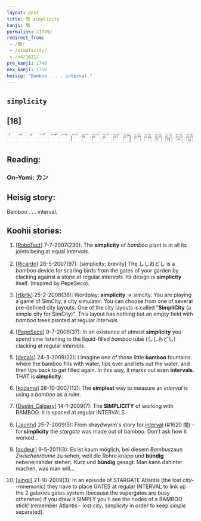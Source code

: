 ```yaml
---
layout: post
title: 簡 simplicity
kanji: 簡
permalink: /1749/
redirect_from:
 - /簡/
 - /simplicity/
 - /v4/1621/
pre_kanji: 1748
nex_kanji: 1750
heisig: "Bamboo . . . interval."
---
```


## `simplicity`

## [18]

<div class="stroke"><img src="../images/E7B0A1.png" /></div>

## Reading:

### On-Yomi: カン

## Heisig story:

Bamboo . . . interval.

## Koohii stories:

1) [<a href="http://kanji.koohii.com/profile/RoboTact">RoboTact</a>] 7-7-2007(230): The <strong>simplicity</strong> of <em>bamboo</em> plant is in all its joints being at equal <em>intervals</em>.

2) [<a href="http://kanji.koohii.com/profile/Ricardo">Ricardo</a>] 28-5-2007(97): [simplicity; brevity] The ししおどし is a <em>bamboo</em> device for scaring birds from the gates of your garden by clacking against a stone at regular <em>interval</em>s. Its design is <strong>simplicity</strong> itself. (Inspired by PepeSeco).

3) [<a href="http://kanji.koohii.com/profile/rtkrtk">rtkrtk</a>] 25-2-2008(38): Wordplay:<strong> simplicity</strong> -&gt; simcity. You are playing a game of SimCity, a city simulator. You can choose from one of several pre-defined city layouts. One of the city layouts is called &quot;<strong>SimpliCity</strong> (a simple city for SimCity)&quot;. This layout has nothing but an empty field with <em>bamboo</em> trees planted at regular <em>intervals</em>.

4) [<a href="http://kanji.koohii.com/profile/PepeSeco">PepeSeco</a>] 9-7-2006(37): In an existence of utmost<strong> simplicity</strong> you spend time listening to the liquid-filled <em>bamboo</em> tube (ししおどし) clacking at regular <em>interval</em>s.

5) [<a href="http://kanji.koohii.com/profile/decals">decals</a>] 24-3-2009(22): I imagine one of those little <strong>bamboo</strong> fountains where the bamboo fills with water, tips over and lets out the water, and then tips back to get filled again. In this way, it marks out even <strong>intervals</strong>. THAT is<strong> simplicity</strong>.

6) [<a href="http://kanji.koohii.com/profile/kodama">kodama</a>] 28-10-2007(12): The <strong>simplest</strong> way to measure an <em>interval</em> is using a <em>bamboo</em> as a ruler.

7) [<a href="http://kanji.koohii.com/profile/Dustin_Calgary">Dustin_Calgary</a>] 14-1-2009(7): The<strong> SIMPLICITY</strong> of working with BAMBOO. It is spaced at regular INTERVALS.

8) [<a href="http://kanji.koohii.com/profile/Jaunty">Jaunty</a>] 25-7-2009(5): From shaydwyrm&#039;s story for <a href="../1620">interval</a> (#1620 間) - for<strong> simplicity</strong> the <em>stargate</em> was made out of bamboo. Don&#039;t ask how it worked...

9) [<a href="http://kanji.koohii.com/profile/aodeur">aodeur</a>] 9-5-2011(3): Es ist kaum möglich, bei diesem <em>Bambus</em>zaun <em>Zwischenräume</em> zu sehen, weil die Rohre knapp und <strong>bündig</strong> nebeneinander stehen. Kurz und <strong>bündig</strong> gesagt: Man kann dahinter machen, was man will...

10) [<a href="http://kanji.koohii.com/profile/xingji">xingji</a>] 21-10-2009(3): In an episode of STARGATE Atlantis (the lost <em>city</em>--mnemonic) they have to place GATES at regular INTERVAL to link up the 2 galaxies gates system (because the supergates are busy otherwise) if you draw it SIMPLY you&#039;ll see the nodes of a BAMBOO stick! (remember Atlantis - lost <em>city</em>, simpli<em>city</em> in order to keep <em>simple</em> separated).
